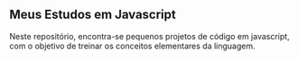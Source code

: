 ## Meus Estudos em Javascript
Neste repositório, encontra-se pequenos projetos de código em javascript, com o objetivo de treinar os conceitos elementares da linguagem. 